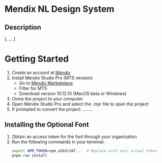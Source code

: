 # Mendix NL Design System

## Description

[......]

# Getting Started

1. Create an account at [Mendix](https://www.mendix.com/)
2. Install Mendix Studio Pro (MTS version):
   - Go to [Mendix Marketplace](https://marketplace.mendix.com/link/studiopro)
   - Filter for MTS
   - Download version 10.12.10 (MacOS beta or Windows)
3. Clone the project to your computer
4. Open Mendix Studio Pro and select the .mpr file to open the project
5. If prompted to convert the project .........

## Installing the Optional Font

1. Obtain an access token for the font through your organization
2. Run the following commands in your terminal:
   ```bash
   export NPM_TOKEN=npm_a1b2c34f...  # Replace with your actual token
   pnpm run install
   ```
